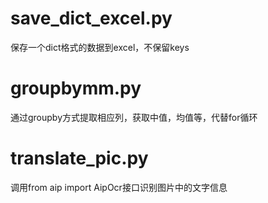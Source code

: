 # save_dict_excel.py
保存一个dict格式的数据到excel，不保留keys

# groupbymm.py
通过groupby方式提取相应列，获取中值，均值等，代替for循环

# translate_pic.py
调用from aip import AipOcr接口识别图片中的文字信息
